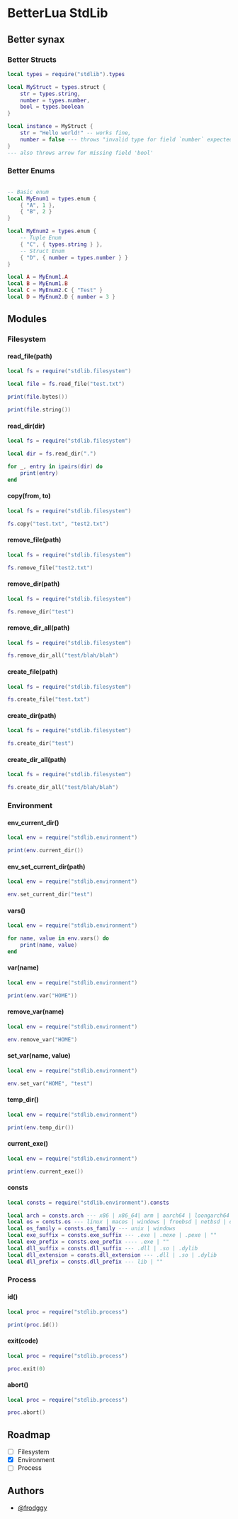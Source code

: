 # BetterLua StdLib

## Better synax

### Better Structs
```lua
local types = require("stdlib").types

local MyStruct = types.struct {
    str = types.string,
    number = types.number,
    bool = types.boolean
}

local instance = MyStruct {
    str = "Hello world!" -- works fine,
    number = false --- throws "invalid type for field `number` expected `number` found `boolean`"
}
--- also throws arrow for missing field 'bool'

```

### Better Enums
```lua

-- Basic enum
local MyEnum1 = types.enum {
    { "A", 1 },
    { "B", 2 }
}

local MyEnum2 = types.enum {
    -- Tuple Enum
    { "C", { types.string } },
    -- Struct Enum
    { "D", { number = types.number } }
}

local A = MyEnum1.A
local B = MyEnum1.B
local C = MyEnum2.C { "Test" }
local D = MyEnum2.D { number = 3 }
```

## Modules

### Filesystem

#### read_file(path)
```lua
local fs = require("stdlib.filesystem")

local file = fs.read_file("test.txt")

print(file.bytes())

print(file.string())

```

#### read_dir(dir)
```lua
local fs = require("stdlib.filesystem")

local dir = fs.read_dir(".")

for _, entry in ipairs(dir) do
    print(entry)
end
```

#### copy(from, to)
```lua
local fs = require("stdlib.filesystem")

fs.copy("test.txt", "test2.txt")
```

#### remove_file(path)
```lua
local fs = require("stdlib.filesystem")

fs.remove_file("test2.txt")
```

#### remove_dir(path)
```lua
local fs = require("stdlib.filesystem")

fs.remove_dir("test")
```

#### remove_dir_all(path)
```lua
local fs = require("stdlib.filesystem")

fs.remove_dir_all("test/blah/blah")
```

#### create_file(path)
```lua
local fs = require("stdlib.filesystem")

fs.create_file("test.txt")
```

#### create_dir(path)
```lua
local fs = require("stdlib.filesystem")

fs.create_dir("test")
```

#### create_dir_all(path)
```lua
local fs = require("stdlib.filesystem")

fs.create_dir_all("test/blah/blah")
```

### Environment

#### env_current_dir()
```lua
local env = require("stdlib.environment")

print(env.current_dir())
```

#### env_set_current_dir(path)
```lua
local env = require("stdlib.environment")

env.set_current_dir("test")
```

#### vars()
```lua
local env = require("stdlib.environment")

for name, value in env.vars() do
    print(name, value)
end
```

#### var(name)
```lua
local env = require("stdlib.environment")

print(env.var("HOME"))
```

#### remove_var(name)
```lua
local env = require("stdlib.environment")

env.remove_var("HOME")
```

#### set_var(name, value)
```lua
local env = require("stdlib.environment")

env.set_var("HOME", "test")
```

#### temp_dir()
```lua
local env = require("stdlib.environment")

print(env.temp_dir())
```

#### current_exe()
```lua
local env = require("stdlib.environment")

print(env.current_exe())
```

#### consts
```lua
local consts = require("stdlib.environment").consts

local arch = consts.arch --- x86 | x86_64| arm | aarch64 | loongarch64 | m68k | csky | mips | mips64 | powerpc | powerpc64 | riscv64 | s390x | sparc64
local os = consts.os --- linux | macos | windows | freebsd | netbsd | openbsd | dragonfly | solaris | ios | android
local os_family = consts.os_family --- unix | windows
local exe_suffix = consts.exe_suffix --- .exe | .nexe | .pexe | ""
local exe_prefix = consts.exe_prefix ---- .exe | ""
local dll_suffix = consts.dll_suffix --- .dll | .so | .dylib
local dll_extension = consts.dll_extension --- .dll | .so | .dylib
local dll_prefix = consts.dll_prefix --- lib | ""

```

### Process

#### id()
```lua
local proc = require("stdlib.process")

print(proc.id())
```

#### exit(code)
```lua
local proc = require("stdlib.process")

proc.exit(0)
```

#### abort()
```lua
local proc = require("stdlib.process")

proc.abort()
```


## Roadmap

- [ ] Filesystem
- [x] Environment
- [ ] Process

## Authors

- [@frodggy](https://www.github.com/frodggy)
